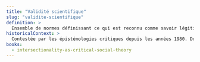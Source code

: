 ```yaml
---
title: "Validité scientifique"
slug: "validite-scientifique"
definition: >
  Ensemble de normes définissant ce qui est reconnu comme savoir légitime. Ces critères sont critiqués pour leur rôle dans l’exclusion des savoirs subalternes.
historicalContext: >
  Contestée par les épistémologies critiques depuis les années 1980. Donna Haraway et Sandra Harding proposent des alternatives comme le savoir situé ou l’objectivité forte.
books:
  - intersectionality-as-critical-social-theory
---
```

